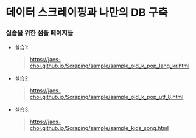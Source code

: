 # 데이터 스크레이핑과 나만의 DB 구축


### 실습을 위한 샘플 페이지들
- 실습1: 
  > https://jaes-choi.github.io/Scraping/sample/sample_old_k_pop_lang_kr.html
- 실습2: 
  > https://jaes-choi.github.io/Scraping/sample/sample_old_k_pop_utf_8.html
- 실습3:
  > https://jaes-choi.github.io/Scraping/sample/sample_kids_song.html

